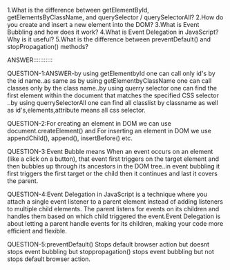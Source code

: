 1.What is the difference between getElementById, getElementsByClassName, and querySelector / querySelectorAll?
2.How do you create and insert a new element into the DOM?
3.What is Event Bubbling and how does it work?
4.What is Event Delegation in JavaScript? Why is it useful?
5.What is the difference between preventDefault() and stopPropagation() methods?


ANSWER:::::::::::


QUESTION-1:ANSWER-by using getElementbyId one can call only id's by the id name..as same as by using getElementbyClassName one can call classes only by the class name..by using querry selector one can find the first element within the document that matches the specified CSS selector ..by using querrySelectorAll one can find all classlist by classname as well as id's,elements,attribute means all css selector.

QUESTION-2:For creating an element in DOM we can use document.createElement() and For inserting an element in DOM we use appendChild(), append(), insertBefore() etc.

QUESTION-3:Event Bubble means When an event occurs on an element (like a click on a button), that event first triggers on the target element and then bubbles up through its ancestors in the DOM tree..in event bubbling it first triggers the first target or the child then it continues and last it covers the parent.

QUESTION-4:Event Delegation in JavaScript is a technique where you attach a single event listener to a parent element instead of adding listeners to multiple child elements. The parent listens for events on its children and handles them based on which child triggered the event.Event Delegation is about letting a parent handle events for its children, making your code more efficient and flexible.

QUESTION-5:preventDefault() Stops default browser action but doesnt stops event bubbling but stoppropagation() stops event bubbling but not stops default browser action.
